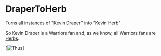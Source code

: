 # DraperToHerb
Turns all instances of "Kevin Draper" into "Kevin Herb"

So Kevin Draper is a Warriors fan and, as we know, all Warriors fans are [Herbs](http://deadspin.com/warriors-fans-are-herbs-1780139242).


[![Thus](http://www.adaptershack.com/m/files/_tmp_phpid4hob_screenshot_2016-06-23_17.04.29.png)]
